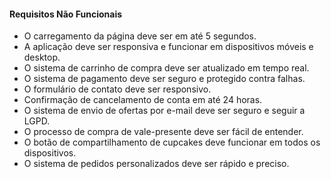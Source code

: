 #### Requisitos Não Funcionais
- O carregamento da página deve ser em até 5 segundos.
- A aplicação deve ser responsiva e funcionar em dispositivos móveis e desktop.
- O sistema de carrinho de compra deve ser atualizado em tempo real.
- O sistema de pagamento deve ser seguro e protegido contra falhas.
- O formulário de contato deve ser responsivo.
- Confirmação de cancelamento de conta em até 24 horas.
- O sistema de envio de ofertas por e-mail deve ser seguro e seguir a LGPD.
- O processo de compra de vale-presente deve ser fácil de entender.
- O botão de compartilhamento de cupcakes deve funcionar em todos os dispositivos.
- O sistema de pedidos personalizados deve ser rápido e preciso.